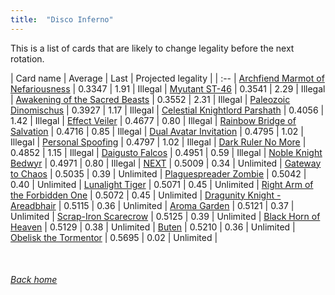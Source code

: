 ```yaml
---
title:  "Disco Inferno"
---
```


This is a list of cards that are likely to change legality before the next rotation.

| Card name | Average | Last | Projected legality |
| :-- |
[Archfiend Marmot of Nefariousness](https://db.ygoprodeck.com/card/?search=Archfiend%20Marmot%20of%20Nefariousness) | 0.3347 | 1.91 | Illegal |
[Myutant ST-46](https://db.ygoprodeck.com/card/?search=Myutant%20ST-46) | 0.3541 | 2.29 | Illegal |
[Awakening of the Sacred Beasts](https://db.ygoprodeck.com/card/?search=Awakening%20of%20the%20Sacred%20Beasts) | 0.3552 | 2.31 | Illegal |
[Paleozoic Dinomischus](https://db.ygoprodeck.com/card/?search=Paleozoic%20Dinomischus) | 0.3927 | 1.17 | Illegal |
[Celestial Knightlord Parshath](https://db.ygoprodeck.com/card/?search=Celestial%20Knightlord%20Parshath) | 0.4056 | 1.42 | Illegal |
[Effect Veiler](https://db.ygoprodeck.com/card/?search=Effect%20Veiler) | 0.4677 | 0.80 | Illegal |
[Rainbow Bridge of Salvation](https://db.ygoprodeck.com/card/?search=Rainbow%20Bridge%20of%20Salvation) | 0.4716 | 0.85 | Illegal |
[Dual Avatar Invitation](https://db.ygoprodeck.com/card/?search=Dual%20Avatar%20Invitation) | 0.4795 | 1.02 | Illegal |
[Personal Spoofing](https://db.ygoprodeck.com/card/?search=Personal%20Spoofing) | 0.4797 | 1.02 | Illegal |
[Dark Ruler No More](https://db.ygoprodeck.com/card/?search=Dark%20Ruler%20No%20More) | 0.4852 | 1.15 | Illegal |
[Daigusto Falcos](https://db.ygoprodeck.com/card/?search=Daigusto%20Falcos) | 0.4951 | 0.59 | Illegal |
[Noble Knight Bedwyr](https://db.ygoprodeck.com/card/?search=Noble%20Knight%20Bedwyr) | 0.4971 | 0.80 | Illegal |
[NEXT](https://db.ygoprodeck.com/card/?search=NEXT) | 0.5009 | 0.34 | Unlimited |
[Gateway to Chaos](https://db.ygoprodeck.com/card/?search=Gateway%20to%20Chaos) | 0.5035 | 0.39 | Unlimited |
[Plaguespreader Zombie](https://db.ygoprodeck.com/card/?search=Plaguespreader%20Zombie) | 0.5042 | 0.40 | Unlimited |
[Lunalight Tiger](https://db.ygoprodeck.com/card/?search=Lunalight%20Tiger) | 0.5071 | 0.45 | Unlimited |
[Right Arm of the Forbidden One](https://db.ygoprodeck.com/card/?search=Right%20Arm%20of%20the%20Forbidden%20One) | 0.5072 | 0.45 | Unlimited |
[Dragunity Knight - Areadbhair](https://db.ygoprodeck.com/card/?search=Dragunity%20Knight%20-%20Areadbhair) | 0.5115 | 0.36 | Unlimited |
[Aroma Garden](https://db.ygoprodeck.com/card/?search=Aroma%20Garden) | 0.5121 | 0.37 | Unlimited |
[Scrap-Iron Scarecrow](https://db.ygoprodeck.com/card/?search=Scrap-Iron%20Scarecrow) | 0.5125 | 0.39 | Unlimited |
[Black Horn of Heaven](https://db.ygoprodeck.com/card/?search=Black%20Horn%20of%20Heaven) | 0.5129 | 0.38 | Unlimited |
[Buten](https://db.ygoprodeck.com/card/?search=Buten) | 0.5210 | 0.36 | Unlimited |
[Obelisk the Tormentor](https://db.ygoprodeck.com/card/?search=Obelisk%20the%20Tormentor) | 0.5695 | 0.02 | Unlimited |

<br>

###### [Back home](index)